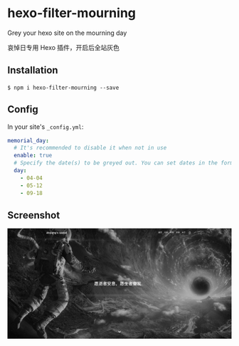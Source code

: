# hexo-filter-mourning

Grey your hexo site on the mourning day

哀悼日专用 Hexo 插件，开启后全站灰色

## Installation

```shell
$ npm i hexo-filter-mourning --save
```

## Config

In your site's `_config.yml`:

```yaml
memorial_day:
  # It's recommended to disable it when not in use
  enable: true
  # Specify the date(s) to be greyed out. You can set dates in the format yyyy-MM-dd or MM-dd
  day:
    - 04-04
    - 05-12
    - 09-18
```

## Screenshot

![Screenshot](https://github.com/fluid-dev/static/blob/master/hexo-theme-fluid/screenshots/memorial-day.png)
